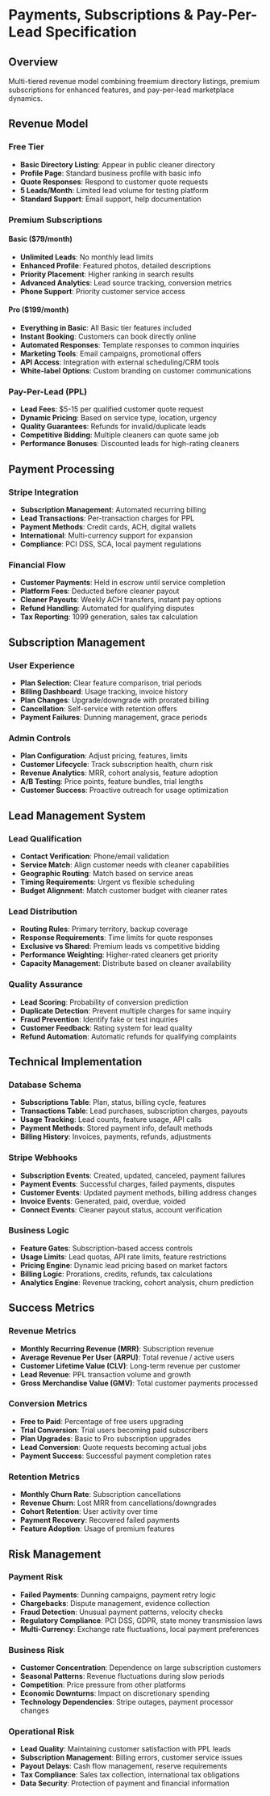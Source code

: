 # Payments, Subscriptions & Pay-Per-Lead Specification

## Overview
Multi-tiered revenue model combining freemium directory listings, premium subscriptions for enhanced features, and pay-per-lead marketplace dynamics.

## Revenue Model

### Free Tier
- **Basic Directory Listing**: Appear in public cleaner directory
- **Profile Page**: Standard business profile with basic info
- **Quote Responses**: Respond to customer quote requests
- **5 Leads/Month**: Limited lead volume for testing platform
- **Standard Support**: Email support, help documentation

### Premium Subscriptions

#### Basic ($79/month)
- **Unlimited Leads**: No monthly lead limits
- **Enhanced Profile**: Featured photos, detailed descriptions
- **Priority Placement**: Higher ranking in search results
- **Advanced Analytics**: Lead source tracking, conversion metrics
- **Phone Support**: Priority customer service access

#### Pro ($199/month)
- **Everything in Basic**: All Basic tier features included
- **Instant Booking**: Customers can book directly online
- **Automated Responses**: Template responses to common inquiries  
- **Marketing Tools**: Email campaigns, promotional offers
- **API Access**: Integration with external scheduling/CRM tools
- **White-label Options**: Custom branding on customer communications

### Pay-Per-Lead (PPL)
- **Lead Fees**: $5-15 per qualified customer quote request
- **Dynamic Pricing**: Based on service type, location, urgency
- **Quality Guarantees**: Refunds for invalid/duplicate leads
- **Competitive Bidding**: Multiple cleaners can quote same job
- **Performance Bonuses**: Discounted leads for high-rating cleaners

## Payment Processing

### Stripe Integration
- **Subscription Management**: Automated recurring billing
- **Lead Transactions**: Per-transaction charges for PPL
- **Payment Methods**: Credit cards, ACH, digital wallets
- **International**: Multi-currency support for expansion
- **Compliance**: PCI DSS, SCA, local payment regulations

### Financial Flow
- **Customer Payments**: Held in escrow until service completion
- **Platform Fees**: Deducted before cleaner payout
- **Cleaner Payouts**: Weekly ACH transfers, instant pay options
- **Refund Handling**: Automated for qualifying disputes
- **Tax Reporting**: 1099 generation, sales tax calculation

## Subscription Management

### User Experience
- **Plan Selection**: Clear feature comparison, trial periods
- **Billing Dashboard**: Usage tracking, invoice history
- **Plan Changes**: Upgrade/downgrade with prorated billing
- **Cancellation**: Self-service with retention offers
- **Payment Failures**: Dunning management, grace periods

### Admin Controls
- **Plan Configuration**: Adjust pricing, features, limits
- **Customer Lifecycle**: Track subscription health, churn risk
- **Revenue Analytics**: MRR, cohort analysis, feature adoption
- **A/B Testing**: Price points, feature bundles, trial lengths
- **Customer Success**: Proactive outreach for usage optimization

## Lead Management System

### Lead Qualification
- **Contact Verification**: Phone/email validation
- **Service Match**: Align customer needs with cleaner capabilities
- **Geographic Routing**: Match based on service areas
- **Timing Requirements**: Urgent vs flexible scheduling
- **Budget Alignment**: Match customer budget with cleaner rates

### Lead Distribution
- **Routing Rules**: Primary territory, backup coverage
- **Response Requirements**: Time limits for quote responses
- **Exclusive vs Shared**: Premium leads vs competitive bidding
- **Performance Weighting**: Higher-rated cleaners get priority
- **Capacity Management**: Distribute based on cleaner availability

### Quality Assurance
- **Lead Scoring**: Probability of conversion prediction
- **Duplicate Detection**: Prevent multiple charges for same inquiry
- **Fraud Prevention**: Identify fake or test inquiries
- **Customer Feedback**: Rating system for lead quality
- **Refund Automation**: Automatic refunds for qualifying complaints

## Technical Implementation

### Database Schema
- **Subscriptions Table**: Plan, status, billing cycle, features
- **Transactions Table**: Lead purchases, subscription charges, payouts
- **Usage Tracking**: Lead counts, feature usage, API calls
- **Payment Methods**: Stored payment info, default methods
- **Billing History**: Invoices, payments, refunds, adjustments

### Stripe Webhooks
- **Subscription Events**: Created, updated, canceled, payment failures
- **Payment Events**: Successful charges, failed payments, disputes
- **Customer Events**: Updated payment methods, billing address changes
- **Invoice Events**: Generated, paid, overdue, voided
- **Connect Events**: Cleaner payout status, account verification

### Business Logic
- **Feature Gates**: Subscription-based access controls
- **Usage Limits**: Lead quotas, API rate limits, feature restrictions
- **Pricing Engine**: Dynamic lead pricing based on market factors
- **Billing Logic**: Prorations, credits, refunds, tax calculations
- **Analytics Engine**: Revenue tracking, cohort analysis, churn prediction

## Success Metrics

### Revenue Metrics
- **Monthly Recurring Revenue (MRR)**: Subscription revenue
- **Average Revenue Per User (ARPU)**: Total revenue / active users
- **Customer Lifetime Value (CLV)**: Long-term revenue per customer
- **Lead Revenue**: PPL transaction volume and growth
- **Gross Merchandise Value (GMV)**: Total customer payments processed

### Conversion Metrics
- **Free to Paid**: Percentage of free users upgrading
- **Trial Conversion**: Trial users becoming paid subscribers
- **Plan Upgrades**: Basic to Pro subscription upgrades
- **Lead Conversion**: Quote requests becoming actual jobs
- **Payment Success**: Successful payment completion rates

### Retention Metrics
- **Monthly Churn Rate**: Subscription cancellations
- **Revenue Churn**: Lost MRR from cancellations/downgrades
- **Cohort Retention**: User activity over time
- **Payment Recovery**: Recovered failed payments
- **Feature Adoption**: Usage of premium features

## Risk Management

### Payment Risk
- **Failed Payments**: Dunning campaigns, payment retry logic
- **Chargebacks**: Dispute management, evidence collection
- **Fraud Detection**: Unusual payment patterns, velocity checks
- **Regulatory Compliance**: PCI DSS, GDPR, state money transmission laws
- **Multi-Currency**: Exchange rate fluctuations, local payment preferences

### Business Risk
- **Customer Concentration**: Dependence on large subscription customers
- **Seasonal Patterns**: Revenue fluctuations during slow periods
- **Competition**: Price pressure from other platforms
- **Economic Downturns**: Impact on discretionary spending
- **Technology Dependencies**: Stripe outages, payment processor changes

### Operational Risk
- **Lead Quality**: Maintaining customer satisfaction with PPL leads
- **Subscription Management**: Billing errors, customer service issues
- **Payout Delays**: Cash flow management, reserve requirements
- **Tax Compliance**: Sales tax collection, international tax obligations
- **Data Security**: Protection of payment and financial information